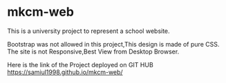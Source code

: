 # mkcm-web
This is a university project to represent a school website.

Bootstrap was not allowed in this project,This design is made of pure CSS.
The site is not Responsive,Best View from Desktop Browser.

Here is the link of the Project deployed on GIT HUB https://samiul1998.github.io/mkcm-web/
